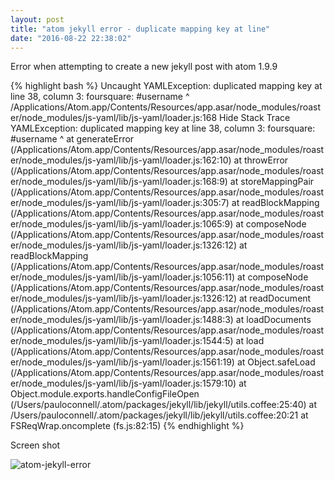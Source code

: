 ```yaml
---
layout: post
title: "atom jekyll error - duplicate mapping key at line"
date: "2016-08-22 22:38:02"
---
```

Error when attempting to create a new jekyll post with atom 1.9.9

{% highlight bash %}
Uncaught YAMLException: duplicated mapping key at line 38, column 3: foursquare: #username ^
/Applications/Atom.app/Contents/Resources/app.asar/node_modules/roaster/node_modules/js-yaml/lib/js-yaml/loader.js:168
Hide Stack Trace
YAMLException: duplicated mapping key at line 38, column 3:
foursquare: #username ^
at generateError (/Applications/Atom.app/Contents/Resources/app.asar/node_modules/roaster/node_modules/js-yaml/lib/js-yaml/loader.js:162:10)
at throwError (/Applications/Atom.app/Contents/Resources/app.asar/node_modules/roaster/node_modules/js-yaml/lib/js-yaml/loader.js:168:9)
at storeMappingPair (/Applications/Atom.app/Contents/Resources/app.asar/node_modules/roaster/node_modules/js-yaml/lib/js-yaml/loader.js:305:7)
at readBlockMapping (/Applications/Atom.app/Contents/Resources/app.asar/node_modules/roaster/node_modules/js-yaml/lib/js-yaml/loader.js:1065:9)
at composeNode (/Applications/Atom.app/Contents/Resources/app.asar/node_modules/roaster/node_modules/js-yaml/lib/js-yaml/loader.js:1326:12)
at readBlockMapping (/Applications/Atom.app/Contents/Resources/app.asar/node_modules/roaster/node_modules/js-yaml/lib/js-yaml/loader.js:1056:11)
at composeNode (/Applications/Atom.app/Contents/Resources/app.asar/node_modules/roaster/node_modules/js-yaml/lib/js-yaml/loader.js:1326:12)
at readDocument (/Applications/Atom.app/Contents/Resources/app.asar/node_modules/roaster/node_modules/js-yaml/lib/js-yaml/loader.js:1488:3)
at loadDocuments (/Applications/Atom.app/Contents/Resources/app.asar/node_modules/roaster/node_modules/js-yaml/lib/js-yaml/loader.js:1544:5)
at load (/Applications/Atom.app/Contents/Resources/app.asar/node_modules/roaster/node_modules/js-yaml/lib/js-yaml/loader.js:1561:19)
at Object.safeLoad (/Applications/Atom.app/Contents/Resources/app.asar/node_modules/roaster/node_modules/js-yaml/lib/js-yaml/loader.js:1579:10)
at Object.module.exports.handleConfigFileOpen (/Users/pauloconnell/.atom/packages/jekyll/lib/jekyll/utils.coffee:25:40)
at /Users/pauloconnell/.atom/packages/jekyll/lib/jekyll/utils.coffee:20:21
at FSReqWrap.oncomplete (fs.js:82:15)
{% endhighlight %}

Screen shot

![atom-jekyll-error]({{site.url}}/assets/images/2016/08/22/atom-jekyll-error.png)

